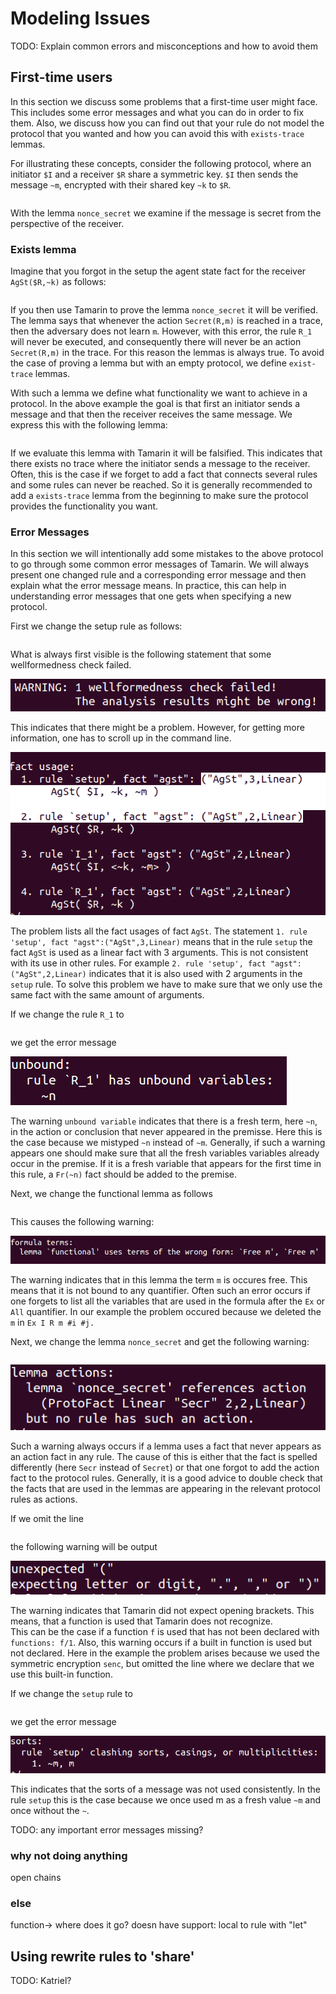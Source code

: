 Modeling Issues
===============

TODO: Explain common errors and misconceptions and how to avoid them

First-time users
----------------
In this section we discuss some problems that a first-time user might face.
This includes some error messages and what you can do in order to fix them. 
Also, we discuss how you can find out that your rule do not model the protocol
that you wanted and how you can avoid this with `exists-trace` lemmas.

For illustrating these concepts, consider the following protocol, where an
initiator `$I` and a receiver `$R` share a symmetric key. `$I` then sends the
message `~m`, encrypted with their shared key `~k` to `$R`.

~~~~ {.tamarin slice="code/FirstTimeUser.spthy" lower=12 upper=33}
~~~~

With the lemma `nonce_secret` we examine if the message is secret from the
perspective of the receiver.


### Exists lemma ### 
Imagine that you forgot in the setup the agent state fact for the receiver
`AgSt($R,~k)` as follows:

~~~~ {.tamarin slice="code/FirstTimeUser_Error1.spthy" lower=16 upper=20}
~~~~

If you then use Tamarin to prove the lemma `nonce_secret` it will be verified.
The lemma says that whenever the action `Secret(R,m)` is reached in a trace,
then the adversary does not learn `m`. However, with this error, the rule `R_1`
will never be executed, and consequently there will never be an action 
`Secret(R,m)` in the trace. For this reason the lemmas is always true.
To avoid the case of proving a lemma but with an empty protocol, we define
`exist-trace` lemmas.

With such a lemma we define what functionality we want to achieve in a protocol.
In the above example the goal is that first an initiator sends a message and 
that then the receiver receives the same message. 
We express this with the following lemma:

~~~~ {.tamarin slice="code/FirstTimeUser.spthy" lower=34 upper=38}
~~~~

If we evaluate this lemma with Tamarin it will be falsified. This indicates
that there exists no trace where the initiator sends a message to the receiver.
Often, this is the case if we forget to add a fact that connects several rules 
and some rules can never be reached. 
So it is generally recommended to add a `exists-trace` lemma from the beginning
to make sure the protocol provides the functionality you want.

### Error Messages ###
In this section we will intentionally add some mistakes to the above protocol 
to go through some common error messages of Tamarin.
We will always present one changed rule and a corresponding error message and 
then explain what the error message means. 
In practice, this can help in understanding error messages that one gets
when specifying a new protocol.

First we change the setup rule as follows:

~~~~ {.tamarin slice="code/FirstTimeUser_Error2.spthy" lower=16 upper=20}
~~~~

What is always first visible is the following statement that some 
wellformedness check failed.

![ ](../images/ErrorMsg_wellformedness.png)

This indicates that there might be a problem. However, for getting more 
information, one has to scroll up in the command line.

![ ](../images/ErrorMsg_2.png)

The problem lists all the fact usages of fact `AgSt`.
The statement `1. rule 'setup', fact "agst":("AgSt",3,Linear)` means that
in the rule `setup` the fact `AgSt` is used as a linear fact with 3 arguments.
This is not consistent with its use in other rules. For example 
`2. rule 'setup', fact "agst": ("AgSt",2,Linear)` indicates that it is also 
used with 2 arguments in the `setup` rule.
To solve this problem we have to make sure that we only use the same fact with 
the same amount of arguments.

If we change the rule `R_1` to

~~~~ {.tamarin slice="code/FirstTimeUser_Error3.spthy" lower=26 upper=30}
~~~~

we get the error message

![ ](../images/ErrorMsg_3.png)

The warning `unbound variable` indicates that there is a fresh term, here 
`~n`, in the action or conclusion that never appeared in the premisse. 
Here this is the case because we mistyped `~n` instead of `~m`. Generally,
if such a warning appears one should make sure that all the fresh variables 
variables already occur in the premise. If it is a fresh variable that appears
for the first time in this rule, a `Fr(~n)` fact should be added to the 
premise.

Next, we change the functional lemma as follows

~~~~ {.tamarin slice="code/FirstTimeUser_Error4.spthy" lower=34 upper=38}
~~~~

This causes the following warning:

![ ](../images/ErrorMsg_4.png)

The warning indicates that in this lemma the term `m` is occures free. This
means that it is not bound to any quantifier. Often such an error occurs if
one forgets to list all the variables that are used in the formula after the
`Ex` or `All` quantifier. In our example the problem occured because we deleted the `m` in `Ex I R m #i #j.` 

Next, we change the lemma `nonce_secret` and get the following warning:

~~~~ {.tamarin slice="code/FirstTimeUser_Error5.spthy" lower=31 upper=33}
~~~~

![ ](../images/ErrorMsg_5.png)

Such a warning always occurs if a lemma uses a fact that never appears as an
action fact in any rule.
The cause of this is either that the fact is spelled differently (here
`Secr` instead of `Secret`) or that one forgot to add the action fact to the
protocol rules. 
Generally, it is a good advice to double check that the facts that are used in
the lemmas are appearing in the relevant protocol rules as actions.

If we omit the line 

~~~~ {.tamarin slice="code/FirstTimeUser.spthy" lower=12 upper=12}
~~~~

the following warning will be output

![ ](../images/ErrorMsg_6.png)

The warning indicates that Tamarin did not expect opening brackets. This means,
that a function is used that Tamarin does not recognize.  
This can be the case if a function `f` is used that has not been declared with
`functions: f/1`. Also, this warning occurs if a built in function is used but
not declared. 
Here in the example the problem arises because we used the symmetric 
encryption `senc`, but omitted the line where we declare that we use this
built-in function.

If we change the `setup` rule to 

~~~~ {.tamarin slice="code/FirstTimeUser_Error7.spthy" lower=16 upper=20}
~~~~

we get the error message

![ ](../images/ErrorMsg_7.png)

This indicates that the sorts of a message was not used consistently.
In the rule `setup` this is the case because we once used m as a fresh value
`~m` and once without the `~`.


TODO: any important error messages missing?

### why not doing anything ###
open chains


### else ###
function-> where does it go? doesn have support:
local to rule with "let"

 






Using rewrite rules to 'share'
------------------------------

TODO: Katriel?
